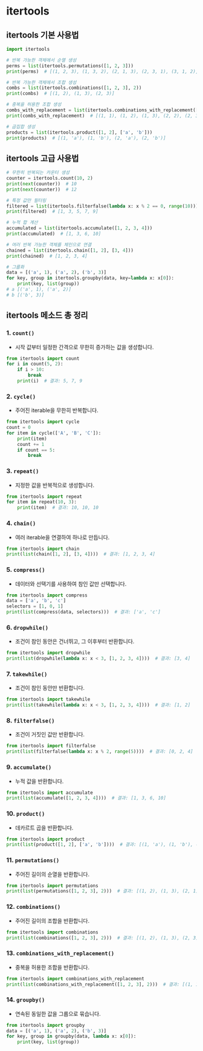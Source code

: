# itertools

## itertools 기본 사용법

```python
import itertools

# 반복 가능한 객체에서 순열 생성
perms = list(itertools.permutations([1, 2, 3]))
print(perms)  # [(1, 2, 3), (1, 3, 2), (2, 1, 3), (2, 3, 1), (3, 1, 2), (3, 2, 1)]

# 반복 가능한 객체에서 조합 생성
combs = list(itertools.combinations([1, 2, 3], 2))
print(combs)  # [(1, 2), (1, 3), (2, 3)]

# 중복을 허용한 조합 생성
combs_with_replacement = list(itertools.combinations_with_replacement([1, 2, 3], 2))
print(combs_with_replacement)  # [(1, 1), (1, 2), (1, 3), (2, 2), (2, 3), (3, 3)]

# 곱집합 생성
products = list(itertools.product([1, 2], ['a', 'b']))
print(products)  # [(1, 'a'), (1, 'b'), (2, 'a'), (2, 'b')]
```

## itertools 고급 사용법

```python
# 무한히 반복되는 카운터 생성
counter = itertools.count(10, 2)
print(next(counter))  # 10
print(next(counter))  # 12

# 특정 값만 필터링
filtered = list(itertools.filterfalse(lambda x: x % 2 == 0, range(10)))
print(filtered)  # [1, 3, 5, 7, 9]

# 누적 합 계산
accumulated = list(itertools.accumulate([1, 2, 3, 4]))
print(accumulated)  # [1, 3, 6, 10]

# 여러 반복 가능한 객체를 체인으로 연결
chained = list(itertools.chain([1, 2], [3, 4]))
print(chained)  # [1, 2, 3, 4]

# 그룹화
data = [('a', 1), ('a', 2), ('b', 3)]
for key, group in itertools.groupby(data, key=lambda x: x[0]):
    print(key, list(group))
# a [('a', 1), ('a', 2)]
# b [('b', 3)]
```

## itertools 메소드 총 정리

### 1. **`count()`**
   - 시작 값부터 일정한 간격으로 무한히 증가하는 값을 생성합니다.
   ```python
   from itertools import count
   for i in count(5, 2):
       if i > 10:
           break
       print(i)  # 결과: 5, 7, 9
   ```

### 2. **`cycle()`**
   - 주어진 iterable을 무한히 반복합니다.
   ```python
   from itertools import cycle
   count = 0
   for item in cycle(['A', 'B', 'C']):
       print(item)
       count += 1
       if count == 5:
           break
   ```

### 3. **`repeat()`**
   - 지정한 값을 반복적으로 생성합니다.
   ```python
   from itertools import repeat
   for item in repeat(10, 3):
       print(item)  # 결과: 10, 10, 10
   ```

### 4. **`chain()`**
   - 여러 iterable을 연결하여 하나로 만듭니다.
   ```python
   from itertools import chain
   print(list(chain([1, 2], [3, 4])))  # 결과: [1, 2, 3, 4]
   ```

### 5. **`compress()`**
   - 데이터와 선택기를 사용하여 참인 값만 선택합니다.
   ```python
   from itertools import compress
   data = ['a', 'b', 'c']
   selectors = [1, 0, 1]
   print(list(compress(data, selectors)))  # 결과: ['a', 'c']
   ```

### 6. **`dropwhile()`**
   - 조건이 참인 동안은 건너뛰고, 그 이후부터 반환합니다.
   ```python
   from itertools import dropwhile
   print(list(dropwhile(lambda x: x < 3, [1, 2, 3, 4])))  # 결과: [3, 4]
   ```

### 7. **`takewhile()`**
   - 조건이 참인 동안만 반환합니다.
   ```python
   from itertools import takewhile
   print(list(takewhile(lambda x: x < 3, [1, 2, 3, 4])))  # 결과: [1, 2]
   ```

### 8. **`filterfalse()`**
   - 조건이 거짓인 값만 반환합니다.
   ```python
   from itertools import filterfalse
   print(list(filterfalse(lambda x: x % 2, range(5))))  # 결과: [0, 2, 4]
   ```

### 9. **`accumulate()`**
   - 누적 값을 반환합니다.
   ```python
   from itertools import accumulate
   print(list(accumulate([1, 2, 3, 4])))  # 결과: [1, 3, 6, 10]
   ```

### 10. **`product()`**
   - 데카르트 곱을 반환합니다.
   ```python
   from itertools import product
   print(list(product([1, 2], ['a', 'b'])))  # 결과: [(1, 'a'), (1, 'b'), (2, 'a'), (2, 'b')]
   ```

### 11. **`permutations()`**
   - 주어진 길이의 순열을 반환합니다.
   ```python
   from itertools import permutations
   print(list(permutations([1, 2, 3], 2)))  # 결과: [(1, 2), (1, 3), (2, 1), (2, 3), (3, 1), (3, 2)]
   ```

### 12. **`combinations()`**
   - 주어진 길이의 조합을 반환합니다.
   ```python
   from itertools import combinations
   print(list(combinations([1, 2, 3], 2)))  # 결과: [(1, 2), (1, 3), (2, 3)]
   ```

### 13. **`combinations_with_replacement()`**
   - 중복을 허용한 조합을 반환합니다.
   ```python
   from itertools import combinations_with_replacement
   print(list(combinations_with_replacement([1, 2, 3], 2)))  # 결과: [(1, 1), (1, 2), (1, 3), (2, 2), (2, 3), (3, 3)]
   ```

### 14. **`groupby()`**
   - 연속된 동일한 값을 그룹으로 묶습니다.
   ```python
   from itertools import groupby
   data = [('a', 1), ('a', 2), ('b', 3)]
   for key, group in groupby(data, lambda x: x[0]):
       print(key, list(group))
   ```

